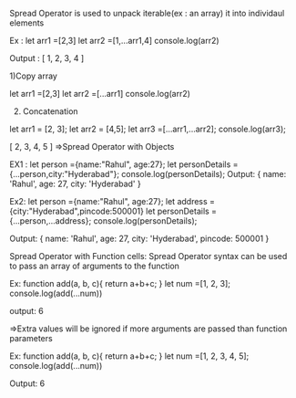 Spread Operator is used to unpack iterable(ex : an array) it into individaul elements 

Ex : let arr1 =[2,3]
let arr2 =[1,...arr1,4]
console.log(arr2)

Output : [ 1, 2, 3, 4 ]

1)Copy array

let arr1 =[2,3]
let arr2 =[...arr1]
console.log(arr2)

2) Concatenation 

let arr1 = [2, 3];
let arr2 = [4,5];
let arr3 =[...arr1,...arr2];
console.log(arr3);

[ 2, 3, 4, 5 ]
=>Spread Operator with Objects 

EX1 :
let person ={name:"Rahul", age:27};
let personDetails ={...person,city:"Hyderabad"};
console.log(personDetails); 
Output: { name: 'Rahul', age: 27, city: 'Hyderabad' }

Ex2: let person ={name:"Rahul", age:27};
let address ={city:"Hyderabad",pincode:500001}
let personDetails ={...person,...address};
console.log(personDetails); 

Output: { name: 'Rahul', age: 27, city: 'Hyderabad', pincode: 500001 }


Spread Operator  with  Function cells:
Spread Operator syntax can be used to pass an array of arguments to the function

Ex: function add(a, b, c){
    return a+b+c;
}
let num =[1, 2, 3];
console.log(add(...num)) 

output: 6

=>Extra values will be ignored if more arguments are passed than function parameters

Ex: function add(a, b, c){
    return a+b+c;
}
let num =[1, 2, 3, 4, 5];
console.log(add(...num))

Output: 6